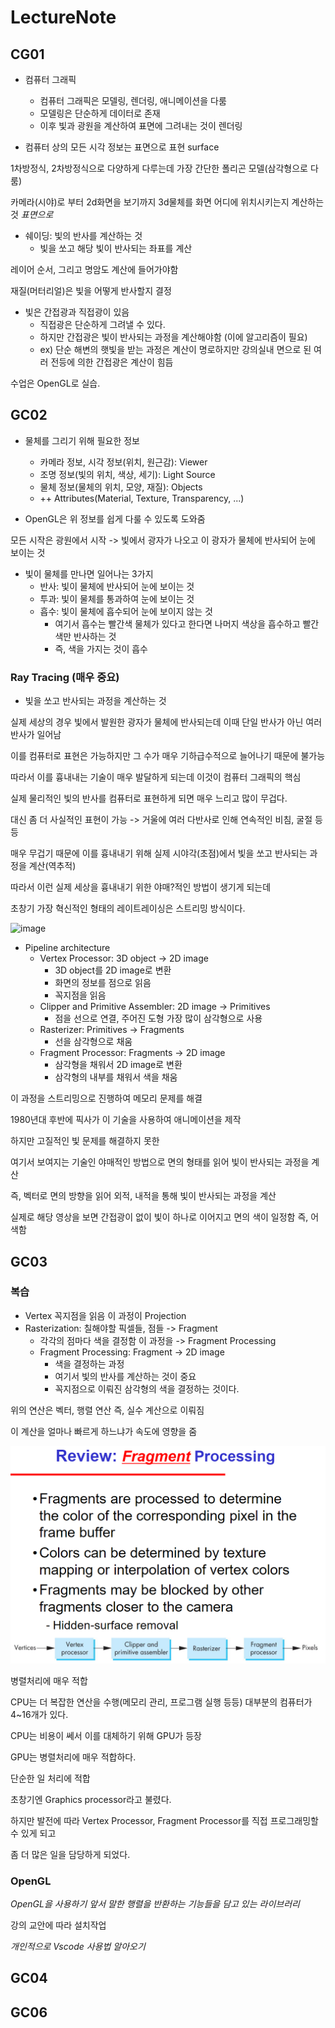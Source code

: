 # LectureNote

## CG01

- 컴퓨터 그래픽
  - 컴퓨터 그래픽은 모델링, 렌더링, 애니메이션을 다룸
  - 모델링은 단순하게 데이터로 존재
  - 이후 빛과 광원을 계산하여 표면에 그려내는 것이 렌더링

- 컴퓨터 상의 모든 시각 정보는 표면으로 표현 surface

1차방정식, 2차방정식으로 다양하게 다루는데 가장 간단한 폴리곤 모델(삼각형으로 다룸)

카메라(시야)로 부터 2d화면을 보기까지 3d물체를 화면 어디에 위치시키는지 계산하는 것 *표면으로*

- 쉐이딩: 빛의 반사를 계산하는 것
  - 빛을 쏘고 해당 빛이 반사되는 좌표를 계산

레이어 순서, 그리고 명암도 계산에 들어가야함

재질(머터리얼)은 빛을 어떻게 반사할지 결정

- 빛은 간접광과 직접광이 있음
  - 직접광은 단순하게 그려낼 수 있다.
  - 하지만 간접광은 빛이 반사되는 과정을 계산해야함 (이에 알고리즘이 필요)
  - ex) 단순 해변의 햇빛을 받는 과정은 계산이 명로하지만 강의실내 면으로 된 여러 전등에 의한 간접광은 계산이 힘듬

수업은 OpenGL로 실습.

## GC02

- 물체를 그리기 위해 필요한 정보
  - 카메라 정보, 시각 정보(위치, 원근감): Viewer
  - 조명 정보(빛의 위치, 색상, 세기): Light Source
  - 물체 정보(물체의 위치, 모양, 재질): Objects
  - ++ Attributes(Material, Texture, Transparency, ...)

- OpenGL은 위 정보를 쉽게 다룰 수 있도록 도와줌

모든 시작은 광원에서 시작 -> 빛에서 광자가 나오고 이 광자가 물체에 반사되어 눈에 보이는 것

- 빛이 물체를 만나면 일어나는 3가지
  - 반사: 빛이 물체에 반사되어 눈에 보이는 것
  - 투과: 빛이 물체를 통과하여 눈에 보이는 것
  - 흡수: 빛이 물체에 흡수되어 눈에 보이지 않는 것
    - 여기서 흡수는 빨간색 물체가 있다고 한다면 나머지 색상을 흡수하고 빨간색만 반사하는 것
    - 즉, 색을 가지는 것이 흡수

### Ray Tracing (매우 중요)

- 빛을 쏘고 반사되는 과정을 계산하는 것

실제 세상의 경우 빛에서 발원한 광자가 물체에 반사되는데 이때 단일 반사가 아닌 여러 반사가 일어남

이를 컴퓨터로 표현은 가능하지만 그 수가 매우 기하급수적으로 늘어나기 때문에 불가능

따라서 이를 흉내내는 기술이 매우 발달하게 되는데 이것이 컴퓨터 그래픽의 핵심

실제 물리적인 빛의 반사를 컴퓨터로 표현하게 되면 매우 느리고 많이 무겁다.

대신 좀 더 사실적인 표현이 가능 -> 거울에 여러 다반사로 인해 연속적인 비침, 굴절 등등

매우 무겁기 때문에 이를 흉내내기 위해 실제 시야각(초점)에서 빛을 쏘고 반사되는 과정을 계산(역추적)

따라서 이런 실제 세상을 흉내내기 위한 야매?적인 방법이 생기게 되는데

초창기 가장 혁신적인 형태의 레이트레이싱은 스트리밍 방식이다.

![image](https://github.com/fkdl0048/ToDo/assets/84510455/b6b5bd7b-b3e7-42e5-8e30-3f8ab72fe383)

- Pipeline architecture
  - Vertex Processor: 3D object -> 2D image
    - 3D object를 2D image로 변환
    - 화면의 정보를 점으로 읽음
    - 꼭지점을 읽음
  - Clipper and Primitive Assembler: 2D image -> Primitives
    - 점을 선으로 연결, 주어진 도형 가장 많이 삼각형으로 사용
  - Rasterizer: Primitives -> Fragments
    - 선을 삼각형으로 채움
  - Fragment Processor: Fragments -> 2D image
    - 삼각형을 채워서 2D image로 변환
    - 삼각형의 내부를 채워서 색을 채움

이 과정을 스트리밍으로 진행하여 메모리 문제를 해결

1980년대 후반에 픽사가 이 기술을 사용하여 애니메이션을 제작

하지만 고질적인 빛 문제를 해결하지 못한

여기서 보여지는 기술인 야매적인 방법으로 면의 형태를 읽어 빛이 반사되는 과정을 계산

즉, 벡터로 면의 방향을 읽어 외적, 내적을 통해 빛이 반사되는 과정을 계산

실제로 해당 영상을 보면 간접광이 없이 빛이 하나로 이어지고 면의 색이 일정함 즉, 어색함

## GC03

### 복습

- Vertex 꼭지점을 읽음 이 과정이 Projection
- Rasterization: 칠해야할 픽셀들, 점들 -> Fragment
  - 각각의 점마다 색을 결정함 이 과정을 -> Fragment Processing
  - Fragment Processing: Fragment -> 2D image
    - 색을 결정하는 과정
    - 여기서 빛의 반사를 계산하는 것이 중요
    - 꼭지점으로 이뤄진 삼각형의 색을 결정하는 것이다.

위의 연산은 벡터, 행렬 연산 즉, 실수 계산으로 이뤄짐

이 계산을 얼마나 빠르게 하느냐가 속도에 영향을 줌

![Alt text](image-1.png)

병렬처리에 매우 적합

CPU는 더 복잡한 연산을 수행(메모리 관리, 프로그램 실행 등등) 대부분의 컴퓨터가 4~16개가 있다.

CPU는 비용이 쎄서 이를 대체하기 위해 GPU가 등장

GPU는 병렬처리에 매우 적합하다.

단순한 일 처리에 적합

초창기엔 Graphics processor라고 불렸다.

하지만 발전에 따라 Vertex Processor, Fragment Processor를 직접 프로그래밍할 수 있게 되고

좀 더 많은 일을 담당하게 되었다.

### OpenGL

*OpenGL을 사용하기 앞서 말한 행렬을 반환하는 기능들을 담고 있는 라이브러리*

강의 교안에 따라 설치작업

*개인적으로 Vscode 사용법 알아오기*

## GC04

## GC06

  